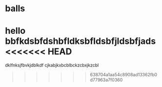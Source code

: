 # balls
hello bbfkdsbfdshbfldksbfldsbfjldsbfjads
<<<<<<< HEAD
=======
dklfnksjfbvkjdblkdf cjkabjkxbcblbckzcbxjkzcbl
>>>>>>> 638704a1aa54c8908ad13362fb0d77963a7f0360

